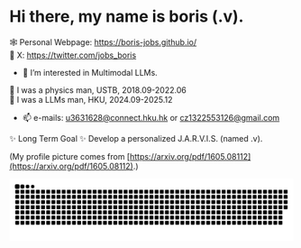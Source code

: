 # Hi there, my name is boris (.v).

🕸️ Personal Webpage: https://boris-jobs.github.io/  
🫰 X: https://twitter.com/jobs_boris



- 👀 $\text{I’m interested in Multimodal LLMs.}$

👋 $\text{I was a physics man, USTB, 2018.09-2022.06}$  
👋 $\text{I was a LLMs man, HKU, 2024.09-2025.12}$

- 📫 e-mails: u3631628@connect.hku.hk or cz1322553126@gmail.com

✨ Long Term Goal ✨ Develop a personalized J.A.R.V.I.S. (named $\text{.v}$).

(My profile picture comes from [https://arxiv.org/pdf/1605.08112](https://arxiv.org/pdf/1605.08112).)


<div align="center">

<picture>
  <source media="(prefers-color-scheme: dark)" srcset="https://raw.githubusercontent.com/Boris-Jobs/Boris-Jobs/output/github-contribution-grid-snake-dark.svg">
  <source media="(prefers-color-scheme: light)" srcset="https://raw.githubusercontent.com/Boris-Jobs/Boris-Jobs/output/github-contribution-grid-snake.svg">
  <img alt="github contribution grid snake animation" src="https://raw.githubusercontent.com/Boris-Jobs/Boris-Jobs/output/github-contribution-grid-snake.svg">
</picture>


</div>
